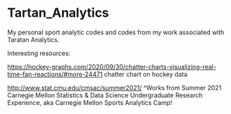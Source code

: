 # Tartan_Analytics

My personal sport analytic codes and codes from my work associated with Taratan Analytics.


Interesting resources:

https://hockey-graphs.com/2020/09/30/chatter-charts-visualizing-real-time-fan-reactions/#more-24471
chatter chart on hockey data

http://www.stat.cmu.edu/cmsac/summer2021/
^Works from Summer 2021 Carnegie Mellon Statistics & Data Science Undergraduate Research Experience, aka Carnegie Mellon Sports Analytics Camp! 
